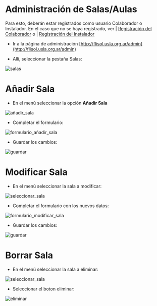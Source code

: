 # Administración de Salas/Aulas

Para esto, deberán estar registrados como usuario Colaborador o Instalador.
En el caso que no se haya registrado, ver | [Registración del Colaborador](Registracion-del-Colaborador.md) o | [Registración del Instalador](Registracion-del-Instalador.md)

* Ir a la página de administración [http://flisol.usla.org.ar/admin](http://flisol.usla.org.ar/admin) 

* Allí, seleccionar la pestaña Salas:

![salas](http://i58.tinypic.com/2aiom5h.png)

# **Añadir Sala**

* En el menú seleccionar la opción **Añadir Sala**

![añadir_sala](http://i61.tinypic.com/6nz2o9.png)

* Completar el formulario:

![formulario_añadir_sala](http://i57.tinypic.com/5e8f9i.png)

* Guardar los cambios:

![guardar](http://i61.tinypic.com/3wi0m.png)

# **Modificar Sala**

* En el menú seleccionar la sala a modificar:

![seleccionar_sala](http://i61.tinypic.com/kbdkr9.png)

* Completar el formulario con los nuevos datos:

![formulario_modificar_sala](http://i57.tinypic.com/b4fhq9.png)

* Guardar los cambios:

![guardar](http://i61.tinypic.com/3wi0m.png)


# **Borrar Sala**

* En el menú seleccionar la sala a eliminar:

![seleccionar_sala](http://i61.tinypic.com/kbdkr9.png)

* Seleccionar el boton eliminar:

![eliminar](http://i61.tinypic.com/eqe2c5.png)

